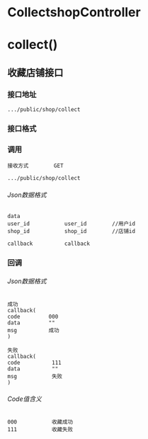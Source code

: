 # CollectshopController #
# collect()
## 收藏店铺接口


### 接口地址


```
.../public/shop/collect
```

### 接口格式

### 调用

```
接收方式        GET
```

```
.../public/shop/collect
```

###### Json数据格式
```
data
user_id           user_id        //用户id
shop_id           shop_id        //店铺id

callback          callback
```

### 回调
###### Json数据格式

```
成功
callback(
code         000
data         ""
msg          成功
)
```

```
失败
callback(
code          111
data          ""
msg           失败
)
```
###### Code值含义

```
000           收藏成功
111           收藏失败
```
